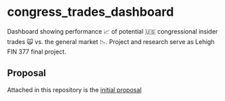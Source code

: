 # congress_trades_dashboard
Dashboard showing performance  📈 of potential 🇺🇸 congressional insider trades 🙀 vs. the general market 📉. Project and research serve as Lehigh FIN 377 final project.

## Proposal
Attached in this repository is the [initial proposal](./proposal.md)
